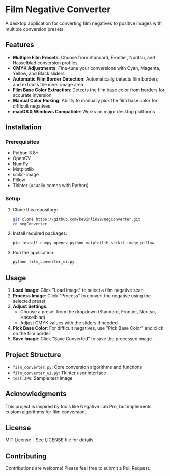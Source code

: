 # Film Negative Converter

A desktop application for converting film negatives to positive images with multiple conversion presets.

## Features

- **Multiple Film Presets**: Choose from Standard, Frontier, Noritsu, and Hasselblad conversion profiles
- **CMYK Adjustments**: Fine-tune your conversions with Cyan, Magenta, Yellow, and Black sliders
- **Automatic Film Border Detection**: Automatically detects film borders and extracts the inner image area
- **Film Base Color Extraction**: Detects the film base color from borders for accurate inversion
- **Manual Color Picking**: Ability to manually pick the film base color for difficult negatives
- **macOS & Windows Compatible**: Works on major desktop platforms

## Installation

### Prerequisites

- Python 3.8+ 
- OpenCV
- NumPy
- Matplotlib
- scikit-image
- Pillow
- Tkinter (usually comes with Python)

### Setup

1. Clone this repository:
   ```bash
   git clone https://github.com/kevinlin29/negConverter.git
   cd negConverter
   ```

2. Install required packages:
   ```bash
   pip install numpy opencv-python matplotlib scikit-image pillow
   ```

3. Run the application:
   ```bash
   python film_converter_ui.py
   ```

## Usage

1. **Load Image**: Click "Load Image" to select a film negative scan
2. **Process Image**: Click "Process" to convert the negative using the selected preset
3. **Adjust Settings**: 
   - Choose a preset from the dropdown (Standard, Frontier, Noritsu, Hasselblad)
   - Adjust CMYK values with the sliders if needed
4. **Pick Base Color**: For difficult negatives, use "Pick Base Color" and click on the film border
5. **Save Image**: Click "Save Converted" to save the processed image

## Project Structure

- `film_converter.py`: Core conversion algorithms and functions 
- `film_converter_ui.py`: Tkinter user interface
- `test.JPG`: Sample test image

## Acknowledgments

This project is inspired by tools like Negative Lab Pro, but implements custom algorithms for film conversion.

## License

MIT License - See LICENSE file for details.

## Contributing

Contributions are welcome! Please feel free to submit a Pull Request. 